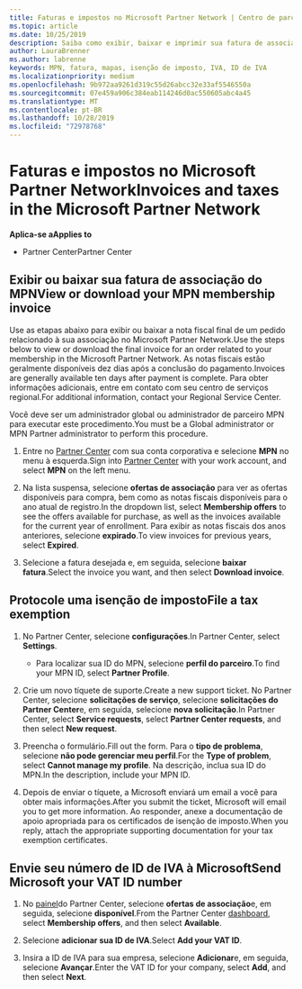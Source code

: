 ```yaml
---
title: Faturas e impostos no Microsoft Partner Network | Centro de parceiros
ms.topic: article
ms.date: 10/25/2019
description: Saiba como exibir, baixar e imprimir sua fatura de associação do MPN, bem como um arquivo para isenção de imposto e enviar o número da sua ID de IVA da Microsoft.
author: LauraBrenner
ms.author: labrenne
keywords: MPN, fatura, mapas, isenção de imposto, IVA, ID de IVA
ms.localizationpriority: medium
ms.openlocfilehash: 9b972aa9261d319c55d26abcc32e33af5546550a
ms.sourcegitcommit: 07e459a906c384eab114246d0ac550605abc4a45
ms.translationtype: MT
ms.contentlocale: pt-BR
ms.lasthandoff: 10/28/2019
ms.locfileid: "72978768"
---
```

# <a name="invoices-and-taxes-in-the-microsoft-partner-network"></a><span data-ttu-id="020bf-104">Faturas e impostos no Microsoft Partner Network</span><span class="sxs-lookup"><span data-stu-id="020bf-104">Invoices and taxes in the Microsoft Partner Network</span></span>

<span data-ttu-id="020bf-105">**Aplica-se a**</span><span class="sxs-lookup"><span data-stu-id="020bf-105">**Applies to**</span></span>

-  <span data-ttu-id="020bf-106">Partner Center</span><span class="sxs-lookup"><span data-stu-id="020bf-106">Partner Center</span></span>

## <a name="view-or-download-your-mpn-membership-invoice"></a><span data-ttu-id="020bf-107">Exibir ou baixar sua fatura de associação do MPN</span><span class="sxs-lookup"><span data-stu-id="020bf-107">View or download your MPN membership invoice</span></span>

<span data-ttu-id="020bf-108">Use as etapas abaixo para exibir ou baixar a nota fiscal final de um pedido relacionado à sua associação no Microsoft Partner Network.</span><span class="sxs-lookup"><span data-stu-id="020bf-108">Use the steps below to view or download the final invoice for an order related to your membership in the Microsoft Partner Network.</span></span> <span data-ttu-id="020bf-109">As notas fiscais estão geralmente disponíveis dez dias após a conclusão do pagamento.</span><span class="sxs-lookup"><span data-stu-id="020bf-109">Invoices are generally available ten days after payment is complete.</span></span> <span data-ttu-id="020bf-110">Para obter informações adicionais, entre em contato com seu centro de serviços regional.</span><span class="sxs-lookup"><span data-stu-id="020bf-110">For additional information, contact your Regional Service Center.</span></span>  

<span data-ttu-id="020bf-111">Você deve ser um administrador global ou administrador de parceiro MPN para executar este procedimento.</span><span class="sxs-lookup"><span data-stu-id="020bf-111">You must be a Global administrator or MPN Partner administrator to perform this procedure.</span></span> 

1.  <span data-ttu-id="020bf-112">Entre no [Partner Center](https://partner.microsoft.com/en-us/dashboard/home) com sua conta corporativa e selecione **MPN** no menu à esquerda.</span><span class="sxs-lookup"><span data-stu-id="020bf-112">Sign into [Partner Center](https://partner.microsoft.com/en-us/dashboard/home) with your work account, and select **MPN** on the left menu.</span></span>

4.  <span data-ttu-id="020bf-113">Na lista suspensa, selecione **ofertas de associação** para ver as ofertas disponíveis para compra, bem como as notas fiscais disponíveis para o ano atual de registro.</span><span class="sxs-lookup"><span data-stu-id="020bf-113">In the dropdown list, select **Membership offers** to see the offers available for purchase, as well as the invoices available for the current year of enrollment.</span></span> <span data-ttu-id="020bf-114">Para exibir as notas fiscais dos anos anteriores, selecione **expirado**.</span><span class="sxs-lookup"><span data-stu-id="020bf-114">To view invoices for previous years, select **Expired**.</span></span>

6.  <span data-ttu-id="020bf-115">Selecione a fatura desejada e, em seguida, selecione **baixar fatura**.</span><span class="sxs-lookup"><span data-stu-id="020bf-115">Select the invoice you want, and then select **Download invoice**.</span></span> 

## <a name="file-a-tax-exemption"></a><span data-ttu-id="020bf-116">Protocole uma isenção de imposto</span><span class="sxs-lookup"><span data-stu-id="020bf-116">File a tax exemption</span></span>

1.  <span data-ttu-id="020bf-117">No Partner Center, selecione **configurações**.</span><span class="sxs-lookup"><span data-stu-id="020bf-117">In Partner Center, select **Settings**.</span></span>
    - <span data-ttu-id="020bf-118">Para localizar sua ID do MPN, selecione **perfil do parceiro**.</span><span class="sxs-lookup"><span data-stu-id="020bf-118">To find your MPN ID, select **Partner Profile**.</span></span>

2.  <span data-ttu-id="020bf-119">Crie um novo tíquete de suporte.</span><span class="sxs-lookup"><span data-stu-id="020bf-119">Create a new support ticket.</span></span> <span data-ttu-id="020bf-120">No Partner Center, selecione **solicitações de serviço**, selecione **solicitações do Partner Center**e, em seguida, selecione **nova solicitação**.</span><span class="sxs-lookup"><span data-stu-id="020bf-120">In Partner Center, select **Service requests**, select **Partner Center requests**, and then select **New request**.</span></span>

3.  <span data-ttu-id="020bf-121">Preencha o formulário.</span><span class="sxs-lookup"><span data-stu-id="020bf-121">Fill out the form.</span></span> <span data-ttu-id="020bf-122">Para o **tipo de problema**, selecione **não pode gerenciar meu perfil**.</span><span class="sxs-lookup"><span data-stu-id="020bf-122">For the **Type of problem**, select **Cannot manage my profile**.</span></span> <span data-ttu-id="020bf-123">Na descrição, inclua sua ID do MPN.</span><span class="sxs-lookup"><span data-stu-id="020bf-123">In the description, include your MPN ID.</span></span>

4.  <span data-ttu-id="020bf-124">Depois de enviar o tíquete, a Microsoft enviará um email a você para obter mais informações.</span><span class="sxs-lookup"><span data-stu-id="020bf-124">After you submit the ticket, Microsoft will email you to get more information.</span></span> <span data-ttu-id="020bf-125">Ao responder, anexe a documentação de apoio apropriada para os certificados de isenção de imposto.</span><span class="sxs-lookup"><span data-stu-id="020bf-125">When you reply, attach the appropriate supporting documentation for your tax exemption certificates.</span></span>

## <a name="send-microsoft-your-vat-id-number"></a><span data-ttu-id="020bf-126">Envie seu número de ID de IVA à Microsoft</span><span class="sxs-lookup"><span data-stu-id="020bf-126">Send Microsoft your VAT ID number</span></span>

1.  <span data-ttu-id="020bf-127">No [painel](https://partner.microsoft.com/en-us/dashboard/home)do Partner Center, selecione **ofertas de associação**e, em seguida, selecione **disponível**.</span><span class="sxs-lookup"><span data-stu-id="020bf-127">From the Partner Center [dashboard](https://partner.microsoft.com/en-us/dashboard/home), select **Membership offers**, and then select **Available**.</span></span> 

2.  <span data-ttu-id="020bf-128">Selecione **adicionar sua ID de IVA**.</span><span class="sxs-lookup"><span data-stu-id="020bf-128">Select **Add your VAT ID**.</span></span> 

3.  <span data-ttu-id="020bf-129">Insira a ID de IVA para sua empresa, selecione **Adicionar**e, em seguida, selecione **Avançar**.</span><span class="sxs-lookup"><span data-stu-id="020bf-129">Enter the VAT ID for your company, select **Add**, and then select **Next**.</span></span> 

